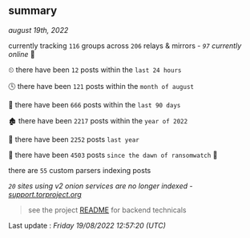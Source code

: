 
## summary
_august 19th, 2022_

currently tracking `116` groups across `206` relays & mirrors - _`97` currently online_ 📡

⏲ there have been `12` posts within the `last 24 hours`

🕓 there have been `121` posts within the `month of august`

📅 there have been `666` posts within the `last 90 days`

🏚 there have been `2217` posts within the `year of 2022`

🚀 there have been `2252` posts `last year`

🦕 there have been `4503` posts `since the dawn of ransomwatch` 🐣

there are `55` custom parsers indexing posts

_`20` sites using v2 onion services are no longer indexed - [support.torproject.org](https://support.torproject.org/onionservices/v2-deprecation/)_

> see the project [README](https://github.com/jmousqueton/ransomwatch#readme) for backend technicals



Last update : _Friday 19/08/2022 12:57:20 (UTC)_

